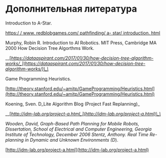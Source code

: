 # Дополнительная литература

Introduction to A-Star.

[ https:/ / www. redblobgames.com/ pathfinding/ a- star/ introduction. html ](https://www.redblobgames.com/pathfinding/a-star/introduction.html)

Murphy, Robin R. Introduction to AI Robotics. MIT Press, Cambridge MA 2000 How Decision Tree Algorthms Work. 

\_\_[_https://dataaspirant.com/2017/01/30/how-decision-tree-algorithm-works/_](https://dataaspirant.com/2017/01/30/how-decision-tree-algorithm-works/)\_\_

Game Programming Heuristics. 

[http://theory.stanford.edu/~amitp/GameProgramming/Heuristics.html](http://theory.stanford.edu/~amitp/GameProgramming/Heuristics.html)

Koening, Sven. D_Lite Algorithm Blog \(Project Fast Replanning\)_ 

\_\_[_http://idm-lab.org/project-a.html_](http://idm-lab.org/project-a.html)\_\_

_Wooden, David, Graph-Based Path Planning for Mobile Robots, Dissertation, School of Electrical and Computer Engineering, Georgia Institute of Technology, December 2006 Stentz, Anthony. Real Time Re-planning in Dynamic and Unknown Environments \(D_\). 

[http://idm-lab.org/project-a.html](http://idm-lab.org/project-a.html)

